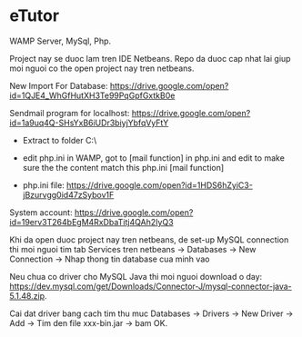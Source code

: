 # eTutor
WAMP Server, MySql, Php.

Project nay se duoc lam tren IDE Netbeans. Repo da duoc cap nhat lai giup moi nguoi co the open project nay tren netbeans.

New Import For Database: https://drive.google.com/open?id=1QJE4_WhGfHutXH3Te99PqGpfGxtkB0e

Sendmail program for localhost: https://drive.google.com/open?id=1a9uq4Q-SHsYxB6iUDr3biyjYbfqVyFtY

- Extract to folder C:\

- edit php.ini in WAMP, got to [mail function] in php.ini and edit to make sure the the content match this php.ini [mail function]

- php.ini file: https://drive.google.com/open?id=1HDS6hZyiC3-jBzurvgg0id47zSybov1F

System account: https://drive.google.com/open?id=19erv3T264bEgM4RxDbaTitj4QAh2IyQ3

Khi da open duoc project nay tren netbeans, de set-up MySQL connection thi moi nguoi tim tab Services tren netbeans -> Databases -> New Connection -> Nhap thong tin database cua minh vao

Neu chua co driver cho MySQL Java thi moi nguoi download o day: https://dev.mysql.com/get/Downloads/Connector-J/mysql-connector-java-5.1.48.zip. 

Cai dat driver bang cach tim thu muc Databases -> Drivers -> New Driver -> Add -> Tim den file  xxx-bin.jar -> bam OK.

